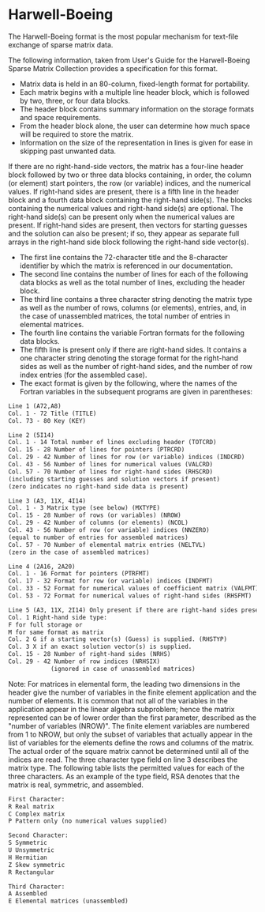 # Harwell-Boeing

The Harwell-Boeing format is the most popular mechanism for text-file exchange of sparse matrix data.

The following information, taken from User's Guide for the Harwell-Boeing Sparse Matrix Collection provides a specification for this format.

- Matrix data is held in an 80-column, fixed-length format for portability.
- Each matrix begins with a multiple line header block, which is followed by two, three, or four data blocks.
- The header block contains summary information on the storage formats and space requirements.
- From the header block alone, the user can determine how much space will be required to store the matrix.
- Information on the size of the representation in lines is given for ease in skipping past unwanted data.

If there are no right-hand-side vectors, the matrix has a four-line header block followed by two or three data blocks containing, in order, the column (or element) start pointers, the row (or variable) indices, and the numerical values. If right-hand sides are present, there is a fifth line in the header block and a fourth data block containing the right-hand side(s). The blocks containing the numerical values and right-hand side(s) are optional. The right-hand side(s) can be present only when the numerical values are present. If right-hand sides are present, then vectors for starting guesses and the solution can also be present; if so, they appear as separate full arrays in the right-hand side block following the right-hand side vector(s).

- The first line contains the 72-character title and the 8-character identifier by which the matrix is referenced in our documentation.
- The second line contains the number of lines for each of the following data blocks as well as the total number of lines, excluding the header block.
- The third line contains a three character string denoting the matrix type as well as the number of rows, columns (or elements), entries, and, in the case of unassembled matrices, the total number of entries in elemental matrices.
- The fourth line contains the variable Fortran formats for the following data blocks.
- The fifth line is present only if there are right-hand sides. It contains a one character string denoting the storage format for the right-hand sides as well as the number of right-hand sides, and the number of row index entries (for the assembled case).
- The exact format is given by the following, where the names of the Fortran variables in the subsequent programs are given in parentheses:

```txt
Line 1 (A72,A8)
Col. 1 - 72 Title (TITLE)
Col. 73 - 80 Key (KEY)

Line 2 (5I14)
Col. 1 - 14 Total number of lines excluding header (TOTCRD)
Col. 15 - 28 Number of lines for pointers (PTRCRD)
Col. 29 - 42 Number of lines for row (or variable) indices (INDCRD)
Col. 43 - 56 Number of lines for numerical values (VALCRD)
Col. 57 - 70 Number of lines for right-hand sides (RHSCRD)
(including starting guesses and solution vectors if present)
(zero indicates no right-hand side data is present)

Line 3 (A3, 11X, 4I14)
Col. 1 - 3 Matrix type (see below) (MXTYPE)
Col. 15 - 28 Number of rows (or variables) (NROW)
Col. 29 - 42 Number of columns (or elements) (NCOL)
Col. 43 - 56 Number of row (or variable) indices (NNZERO)
(equal to number of entries for assembled matrices)
Col. 57 - 70 Number of elemental matrix entries (NELTVL)
(zero in the case of assembled matrices)

Line 4 (2A16, 2A20)
Col. 1 - 16 Format for pointers (PTRFMT)
Col. 17 - 32 Format for row (or variable) indices (INDFMT)
Col. 33 - 52 Format for numerical values of coefficient matrix (VALFMT)
Col. 53 - 72 Format for numerical values of right-hand sides (RHSFMT)

Line 5 (A3, 11X, 2I14) Only present if there are right-hand sides present
Col. 1 Right-hand side type:
F for full storage or
M for same format as matrix
Col. 2 G if a starting vector(s) (Guess) is supplied. (RHSTYP)
Col. 3 X if an exact solution vector(s) is supplied.
Col. 15 - 28 Number of right-hand sides (NRHS)
Col. 29 - 42 Number of row indices (NRHSIX)
            (ignored in case of unassembled matrices)
```

Note: For matrices in elemental form, the leading two dimensions in the header give the number of variables in the finite element application and the number of elements. It is common that not all of the variables in the application appear in the linear algebra subproblem; hence the matrix represented can be of lower order than the first parameter, described as the "number of variables (NROW)". The finite element variables are numbered from 1 to NROW, but only the subset of variables that actually appear in the list of variables for the elements define the rows and columns of the matrix. The actual order of the square matrix cannot be determined until all of the indices are read.
The three character type field on line 3 describes the matrix type. The following table lists the permitted values for each of the three characters. As an example of the type field, RSA denotes that the matrix is real, symmetric, and assembled.

```txt
First Character:
R Real matrix
C Complex matrix
P Pattern only (no numerical values supplied)

Second Character:
S Symmetric
U Unsymmetric
H Hermitian
Z Skew symmetric
R Rectangular

Third Character:
A Assembled
E Elemental matrices (unassembled)
```
